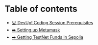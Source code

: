 # Table of contents

* [💻 DevUp! Coding Session Prerequisites](README.md)
* [➡️ Setting up Metamask](setting-up-metamask.md)
* [➡️ Getting TestNet Funds in Sepolia](getting-testnet-funds-in-sepolia.md)
